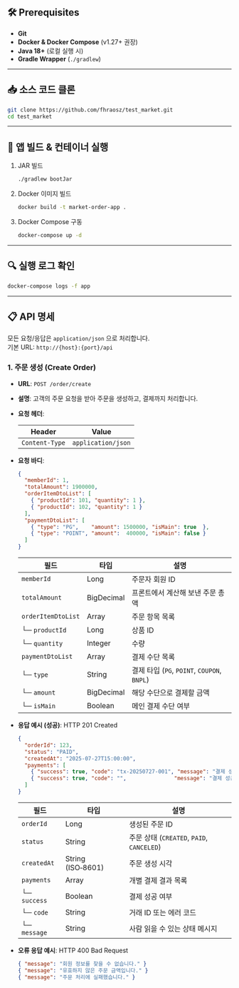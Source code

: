 ## 🛠️ Prerequisites

- **Git**  
- **Docker & Docker Compose** (v1.27+ 권장)  
- **Java 18+** (로컬 실행 시)  
- **Gradle Wrapper** (`./gradlew`)

---

## 📥 소스 코드 클론

```bash
git clone https://github.com/fhraosz/test_market.git
cd test_market
```

---

## 🚀 앱 빌드 & 컨테이너 실행

1. JAR 빌드

    ```bash
    ./gradlew bootJar
    ```

2. Docker 이미지 빌드

    ```bash
    docker build -t market-order-app .
    ```

3. Docker Compose 구동

    ```bash
    docker-compose up -d
    ```

---

## 🔍 실행 로그 확인

```bash
docker-compose logs -f app
```

---

## 📋 API 명세

모든 요청/응답은 `application/json` 으로 처리합니다.  
기본 URL: `http://{host}:{port}/api`

### 1. 주문 생성 (Create Order)

- **URL**: `POST /order/create`  
- **설명**: 고객의 주문 요청을 받아 주문을 생성하고, 결제까지 처리합니다.  
- **요청 헤더**:

    | Header            | Value               |
    |-------------------|---------------------|
    | `Content-Type`    | `application/json`  |

- **요청 바디**:

    ```json
    {
      "memberId": 1,
      "totalAmount": 1900000,
      "orderItemDtoList": [
        { "productId": 101, "quantity": 1 },
        { "productId": 102, "quantity": 1 }
      ],
      "paymentDtoList": [
        { "type": "PG",    "amount": 1500000, "isMain": true  },
        { "type": "POINT", "amount":  400000, "isMain": false }
      ]
    }
    ```

    | 필드               | 타입         | 설명                                      |
    |--------------------|--------------|-------------------------------------------|
    | `memberId`         | Long         | 주문자 회원 ID                            |
    | `totalAmount`      | BigDecimal   | 프론트에서 계산해 보낸 주문 총액          |
    | `orderItemDtoList` | Array        | 주문 항목 목록                            |
    | └─ `productId`     | Long         | 상품 ID                                   |
    | └─ `quantity`      | Integer      | 수량                                      |
    | `paymentDtoList`   | Array        | 결제 수단 목록                            |
    | └─ `type`          | String       | 결제 타입 (`PG`, `POINT`, `COUPON`, `BNPL`) |
    | └─ `amount`        | BigDecimal   | 해당 수단으로 결제할 금액                 |
    | └─ `isMain`        | Boolean      | 메인 결제 수단 여부                      |

- **응답 예시 (성공)**: HTTP 201 Created

    ```json
    {
      "orderId": 123,
      "status": "PAID",
      "createdAt": "2025-07-27T15:00:00",
      "payments": [
        { "success": true, "code": "tx-20250727-001", "message": "결제 성공" },
        { "success": true, "code": "",               "message": "결제 성공" }
      ]
    }
    ```

    | 필드         | 타입                | 설명                                    |
    |--------------|---------------------|-----------------------------------------|
    | `orderId`    | Long                | 생성된 주문 ID                          |
    | `status`     | String              | 주문 상태 (`CREATED`, `PAID`, `CANCELED`) |
    | `createdAt`  | String (ISO‑8601)   | 주문 생성 시각                          |
    | `payments`   | Array               | 개별 결제 결과 목록                     |
    | └─ `success` | Boolean             | 결제 성공 여부                          |
    | └─ `code`    | String              | 거래 ID 또는 에러 코드                  |
    | └─ `message` | String              | 사람 읽을 수 있는 상태 메시지           |

- **오류 응답 예시**: HTTP 400 Bad Request

    ```json
    { "message": "회원 정보를 찾을 수 없습니다." }
    { "message": "유효하지 않은 주문 금액입니다." }
    { "message": "주문 처리에 실패했습니다." }
    ```
